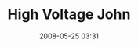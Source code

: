 ---
title: "High Voltage John"
picture: "/assets/camera-roll/2008/2008-05-25-high-voltage-john/recon-3-025.jpg"
date: 2008-05-25 03:31
location:
  - Nicollet Island
thumbnail: "/assets/camera-roll/2008/2008-05-25-high-voltage-john/recon-3-025-thumbnail.jpg"
tags:
  - photograph
  - John
  - high voltage
  - sign
  - Nicollet Island
  - Recon 3
---